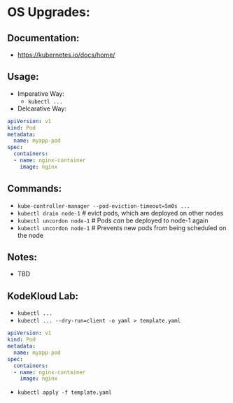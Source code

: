 # OS Upgrades:
## Documentation:
- https://kubernetes.io/docs/home/

## Usage:
- Imperative Way:
  - `kubectl ...`
- Delcarative Way:
```yaml
apiVersion: v1
kind: Pod
metadata:
  name: myapp-pod
spec:
  containers:
  - name: nginx-container
    image: nginx
```
## Commands:
- `kube-controller-manager --pod-eviction-timeout=5m0s ...`
- `kubectl drain node-1` # evict pods, which are deployed on other nodes
- `kubectl uncordon node-1` # Pods *can* be deployed to node-1 again
- `kubectl uncordon node-1` # Prevents new pods from being scheduled on the node

## Notes:
- TBD

## KodeKloud Lab:
- `kubectl ...`
- `kubectl ... --dry-run=client -o yaml > template.yaml`
```yaml
apiVersion: v1
kind: Pod
metadata:
  name: myapp-pod
spec:
  containers:
  - name: nginx-container
    image: nginx
```
- `kubectl apply -f template.yaml`

